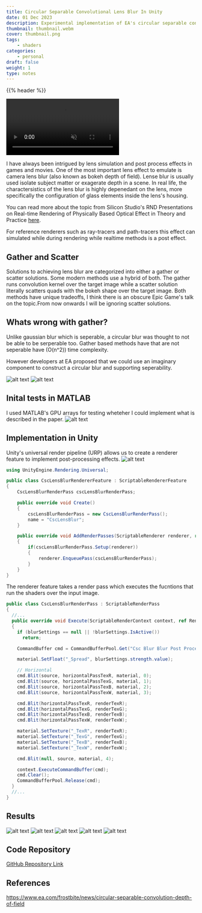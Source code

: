 ```yaml
---
title: Circular Separable Convolutional Lens Blur In Unity
date: 01 Dec 2023
description: Experimental implementation of EA's circular separable convolutional  blur in Unity URP.
thumbnail: thumbnail.webm
cover: thumbnail.png
tags:
    - shaders
categories:
    - personal
draft: false
weight: 1
type: notes
---
```


{{% header %}}

<video autoplay loop muted playsinline >
  <source src="thumbnail.webm" type="video/webm">
</video>

<div class="h-5"></div>

I have always been intrigued by lens simulation and post process effects in games and movies. One of the most important lens effect to emulate is camera lens blur (also known as bokeh depth of field). Lense blur is usually used isolate subject matter or exagerate depth in a scene. In real life, the charactersistics of the lens blur is highly depenedant on the lens, more specifically the configuration of glass elements inside the lens's housing. 

You can read more about the topic from Silicon Studio's RND Presentations on Real-time Rendering of Physically Based Optical Effect in Theory and Practice [here](https://www.siliconstudio.co.jp/en/rd/presentations/).

For reference renderers such as ray-tracers and path-tracers this effect can simulated while  during rendering while realtime methods is a post effect.

## Gather and Scatter
Solutions to achieving lens blur are categorized into either a gather or scatter solutions. Some modern methods use a hybrid of both. The gather runs convolution kernel over the target image while a scatter solution literally scatters quads with the bokeh shape over the target image. Both methods have unique tradeoffs, I think there is an obscure Epic Game's talk on the topic.From now onwards I will be ignoring scatter solutions.

## Whats wrong with gather? 
Unlike gaussian blur which is seperable, a circular blur was thought to not be able to be serperable too. Gather based methods have that are not seperable have \(O(n^2)\) time complexity.

However developers at EA proposed that we could use an imaginary component to construct a circular blur and supporting seperability.

![alt text](diagram.png)
![alt text](plot.png)

## Inital tests in MATLAB
I used MATLAB's GPU arrays for testing wheteher I could implement what is described in the paper.
![alt text](matlab.png)


## Implementation in Unity
Unity's universal render pipeline (URP) allows us to create a renderer feature to implement post-processing effects. 
![alt text](image.png)

```cs
using UnityEngine.Rendering.Universal;

public class CscLensBlurRendererFeature : ScriptableRendererFeature
{
    CscLensBlurRenderPass cscLensBlurRenderPass;

    public override void Create()
    {
        cscLensBlurRenderPass = new CscLensBlurRenderPass();
        name = "CscLensBlur";
    }

    public override void AddRenderPasses(ScriptableRenderer renderer, ref RenderingData renderingData)
    {
        if(cscLensBlurRenderPass.Setup(renderer))
        {
            renderer.EnqueuePass(cscLensBlurRenderPass);
        }
    }
}
```

The renderer feature takes a render pass which executes the fucntions that run the shaders over the input image.

```cs
public class CscLensBlurRenderPass : ScriptableRenderPass
{
  //...
  public override void Execute(ScriptableRenderContext context, ref RenderingData renderingData)
  {
    if (blurSettings == null || !blurSettings.IsActive())
      return;

    CommandBuffer cmd = CommandBufferPool.Get("Csc Blur Blur Post Process");

    material.SetFloat("_Spread", blurSettings.strength.value);

    // Horizontal
    cmd.Blit(source, horizontalPassTexR, material, 0);
    cmd.Blit(source, horizontalPassTexG, material, 1);
    cmd.Blit(source, horizontalPassTexB, material, 2);
    cmd.Blit(source, horizontalPassTexW, material, 3);

    cmd.Blit(horizontalPassTexR, renderTexR);
    cmd.Blit(horizontalPassTexG, renderTexG);
    cmd.Blit(horizontalPassTexB, renderTexB);
    cmd.Blit(horizontalPassTexW, renderTexW);

    material.SetTexture("_TexR", renderTexR);
    material.SetTexture("_TexG", renderTexG);
    material.SetTexture("_TexB", renderTexB);
    material.SetTexture("_TexW", renderTexW);

    cmd.Blit(null, source, material, 4);

    context.ExecuteCommandBuffer(cmd);
    cmd.Clear();
    CommandBufferPool.Release(cmd);
  }
  //...
}

```

## Results
![alt text](image-1.png)
![alt text](image-2.png)
![alt text](image-3.png)
![alt text](image-4.png)
![alt text](image-5.png)


## Code Repository
[GitHub Repository Link](https://github.com/AustinMaddison/CocLb/tree/master)

## References
https://www.ea.com/frostbite/news/circular-separable-convolution-depth-of-field